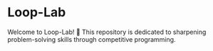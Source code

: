 # Loop-Lab
Welcome to Loop-Lab! 🚀 This repository is dedicated to sharpening problem-solving skills through competitive programming. 
